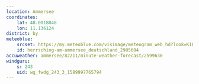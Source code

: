 ```yaml
---
location: Ammersee
coordinates:
    lat: 48.0018848
    lon: 11.136124
district: by
meteoblue:
    srcset: https://my.meteoblue.com/visimage/meteogram_web_hd?look=KILOMETER_PER_HOUR%2CCELSIUS%2CMILLIMETER&apikey=5838a18e295d&temperature=C&windspeed=kmh&precipitationamount=mm&winddirection=3char&city=Herrsching+am+Ammersee&iso2=de&lat=47.998901&lon=11.176800&asl=551&tz=Europe%2FBerlin&lang=de&sig=fffd5401d822b43d589ef032a694a313
    id: herrsching-am-ammersee_deutschland_2905604
accuweather: ammersee/82211/minute-weather-forecast/2599630
windguru:
    s: 243
    uid: wg_fwdg_243_3_1589997765794
---
```

